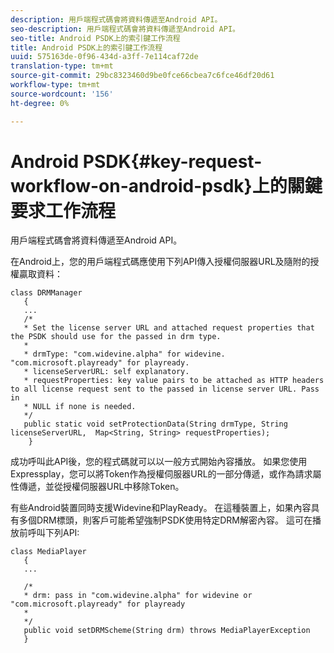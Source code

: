 ```yaml
---
description: 用戶端程式碼會將資料傳遞至Android API。
seo-description: 用戶端程式碼會將資料傳遞至Android API。
seo-title: Android PSDK上的索引鍵工作流程
title: Android PSDK上的索引鍵工作流程
uuid: 575163de-0f96-434d-a3ff-7e114caf72de
translation-type: tm+mt
source-git-commit: 29bc8323460d9be0fce66cbea7c6fce46df20d61
workflow-type: tm+mt
source-wordcount: '156'
ht-degree: 0%

---
```



# Android PSDK{#key-request-workflow-on-android-psdk}上的關鍵要求工作流程

用戶端程式碼會將資料傳遞至Android API。

在Android上，您的用戶端程式碼應使用下列API傳入授權伺服器URL及隨附的授權贏取資料：

```
class DRMManager 
   { 
   ... 
   /* 
   * Set the license server URL and attached request properties that the PSDK should use for the passed in drm type.  
   * 
   * drmType: "com.widevine.alpha" for widevine. "com.microsoft.playready" for playready. 
   * licenseServerURL: self explanatory.  
   * requestProperties: key value pairs to be attached as HTTP headers to all license request sent to the passed in license server URL. Pass in 
   * NULL if none is needed.  
   */ 
   public static void setProtectionData(String drmType, String licenseServerURL,  Map<String, String> requestProperties); 
    }
```

成功呼叫此API後，您的程式碼就可以以一般方式開始內容播放。 如果您使用Expressplay，您可以將Token作為授權伺服器URL的一部分傳遞，或作為請求屬性傳遞，並從授權伺服器URL中移除Token。

有些Android裝置同時支援Widevine和PlayReady。 在這種裝置上，如果內容具有多個DRM標頭，則客戶可能希望強制PSDK使用特定DRM解密內容。 這可在播放前呼叫下列API:

```
class MediaPlayer 
   { 
   ... 
    
   /* 
   * drm: pass in "com.widevine.alpha" for widevine or "com.microsoft.playready" for playready 
   * 
   */ 
   public void setDRMScheme(String drm) throws MediaPlayerException 
   }
```

